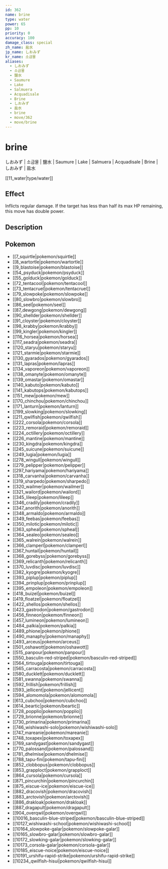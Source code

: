 ```yaml
---
id: 362
name: brine
type: water
power: 65
pp: 10
priority: 0
accuracy: 100
damage_class: special
zh_name: 盐水
jp_name: しおみず
kr_name: 소금물
aliases:
  - しおみず
  - 소금물
  - 鹽水
  - Saumure
  - Lake
  - Salmuera
  - Acquadisale
  - Brine
  - しおみず
  - 盐水
  - brine
  - move/362
  - move/brine
---
```

# brine
    
しおみず | 소금물 | 鹽水 | Saumure | Lake | Salmuera | Acquadisale | Brine | しおみず | 盐水

[[11_water|type/water]]

## Effect

Inflicts regular damage.  If the target has less than half its max HP remaining, this move has double power.

## Description



## Pokemon

- [[7_squirtle|pokemon/squirtle]]
- [[8_wartortle|pokemon/wartortle]]
- [[9_blastoise|pokemon/blastoise]]
- [[54_psyduck|pokemon/psyduck]]
- [[55_golduck|pokemon/golduck]]
- [[72_tentacool|pokemon/tentacool]]
- [[73_tentacruel|pokemon/tentacruel]]
- [[79_slowpoke|pokemon/slowpoke]]
- [[80_slowbro|pokemon/slowbro]]
- [[86_seel|pokemon/seel]]
- [[87_dewgong|pokemon/dewgong]]
- [[90_shellder|pokemon/shellder]]
- [[91_cloyster|pokemon/cloyster]]
- [[98_krabby|pokemon/krabby]]
- [[99_kingler|pokemon/kingler]]
- [[116_horsea|pokemon/horsea]]
- [[117_seadra|pokemon/seadra]]
- [[120_staryu|pokemon/staryu]]
- [[121_starmie|pokemon/starmie]]
- [[130_gyarados|pokemon/gyarados]]
- [[131_lapras|pokemon/lapras]]
- [[134_vaporeon|pokemon/vaporeon]]
- [[138_omanyte|pokemon/omanyte]]
- [[139_omastar|pokemon/omastar]]
- [[140_kabuto|pokemon/kabuto]]
- [[141_kabutops|pokemon/kabutops]]
- [[151_mew|pokemon/mew]]
- [[170_chinchou|pokemon/chinchou]]
- [[171_lanturn|pokemon/lanturn]]
- [[199_slowking|pokemon/slowking]]
- [[211_qwilfish|pokemon/qwilfish]]
- [[222_corsola|pokemon/corsola]]
- [[223_remoraid|pokemon/remoraid]]
- [[224_octillery|pokemon/octillery]]
- [[226_mantine|pokemon/mantine]]
- [[230_kingdra|pokemon/kingdra]]
- [[245_suicune|pokemon/suicune]]
- [[249_lugia|pokemon/lugia]]
- [[278_wingull|pokemon/wingull]]
- [[279_pelipper|pokemon/pelipper]]
- [[297_hariyama|pokemon/hariyama]]
- [[318_carvanha|pokemon/carvanha]]
- [[319_sharpedo|pokemon/sharpedo]]
- [[320_wailmer|pokemon/wailmer]]
- [[321_wailord|pokemon/wailord]]
- [[345_lileep|pokemon/lileep]]
- [[346_cradily|pokemon/cradily]]
- [[347_anorith|pokemon/anorith]]
- [[348_armaldo|pokemon/armaldo]]
- [[349_feebas|pokemon/feebas]]
- [[350_milotic|pokemon/milotic]]
- [[363_spheal|pokemon/spheal]]
- [[364_sealeo|pokemon/sealeo]]
- [[365_walrein|pokemon/walrein]]
- [[366_clamperl|pokemon/clamperl]]
- [[367_huntail|pokemon/huntail]]
- [[368_gorebyss|pokemon/gorebyss]]
- [[369_relicanth|pokemon/relicanth]]
- [[370_luvdisc|pokemon/luvdisc]]
- [[382_kyogre|pokemon/kyogre]]
- [[393_piplup|pokemon/piplup]]
- [[394_prinplup|pokemon/prinplup]]
- [[395_empoleon|pokemon/empoleon]]
- [[418_buizel|pokemon/buizel]]
- [[419_floatzel|pokemon/floatzel]]
- [[422_shellos|pokemon/shellos]]
- [[423_gastrodon|pokemon/gastrodon]]
- [[456_finneon|pokemon/finneon]]
- [[457_lumineon|pokemon/lumineon]]
- [[484_palkia|pokemon/palkia]]
- [[489_phione|pokemon/phione]]
- [[490_manaphy|pokemon/manaphy]]
- [[493_arceus|pokemon/arceus]]
- [[501_oshawott|pokemon/oshawott]]
- [[515_panpour|pokemon/panpour]]
- [[550_basculin-red-striped|pokemon/basculin-red-striped]]
- [[564_tirtouga|pokemon/tirtouga]]
- [[565_carracosta|pokemon/carracosta]]
- [[580_ducklett|pokemon/ducklett]]
- [[581_swanna|pokemon/swanna]]
- [[592_frillish|pokemon/frillish]]
- [[593_jellicent|pokemon/jellicent]]
- [[594_alomomola|pokemon/alomomola]]
- [[613_cubchoo|pokemon/cubchoo]]
- [[614_beartic|pokemon/beartic]]
- [[728_popplio|pokemon/popplio]]
- [[729_brionne|pokemon/brionne]]
- [[730_primarina|pokemon/primarina]]
- [[746_wishiwashi-solo|pokemon/wishiwashi-solo]]
- [[747_mareanie|pokemon/mareanie]]
- [[748_toxapex|pokemon/toxapex]]
- [[769_sandygast|pokemon/sandygast]]
- [[770_palossand|pokemon/palossand]]
- [[781_dhelmise|pokemon/dhelmise]]
- [[788_tapu-fini|pokemon/tapu-fini]]
- [[852_clobbopus|pokemon/clobbopus]]
- [[853_grapploct|pokemon/grapploct]]
- [[864_cursola|pokemon/cursola]]
- [[871_pincurchin|pokemon/pincurchin]]
- [[875_eiscue-ice|pokemon/eiscue-ice]]
- [[882_dracovish|pokemon/dracovish]]
- [[883_arctovish|pokemon/arctovish]]
- [[886_drakloak|pokemon/drakloak]]
- [[887_dragapult|pokemon/dragapult]]
- [[904_overqwil|pokemon/overqwil]]
- [[10016_basculin-blue-striped|pokemon/basculin-blue-striped]]
- [[10127_wishiwashi-school|pokemon/wishiwashi-school]]
- [[10164_slowpoke-galar|pokemon/slowpoke-galar]]
- [[10165_slowbro-galar|pokemon/slowbro-galar]]
- [[10172_slowking-galar|pokemon/slowking-galar]]
- [[10173_corsola-galar|pokemon/corsola-galar]]
- [[10185_eiscue-noice|pokemon/eiscue-noice]]
- [[10191_urshifu-rapid-strike|pokemon/urshifu-rapid-strike]]
- [[10234_qwilfish-hisui|pokemon/qwilfish-hisui]]

